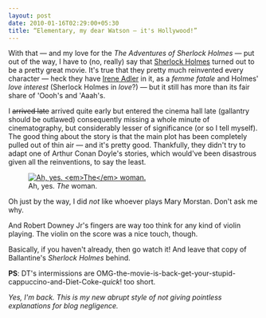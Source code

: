 ```yaml
---
layout: post
date: 2010-01-16T02:29:00+05:30
title: “Elementary, my dear Watson – it's Hollywood!”
---
```


With that — and my love for the *The Adventures of Sherlock Holmes* — put out of the way, I have to (no, really) say that [Sherlock Holmes][] turned out to be a pretty great movie. It's true that they pretty much reinvented every character — heck they have [Irene Adler][] in it, as a *femme fatale* and Holmes' *love interest* (Sherlock Holmes in *love*?) — but it still has more than its fair share of 'Oooh's and 'Aaah's.

I <del>arrived late</del> arrived quite early but entered the cinema hall late (gallantry should be outlawed) consequently missing a whole minute of cinematography, but considerably lesser of significance (or so I tell myself). The good thing about the story is that the main plot has been completely pulled out of thin air — and it's pretty good. Thankfully, they didn't try to adapt one of Arthur Conan Doyle's stories, which would've been disastrous given all the reinventions, to say the least.

<figure>
	<a href="https://lh5.googleusercontent.com/-dg7rR6YXzNI/UT9xY-z6dDI/AAAAAAAAAew/LFzhHSP62AM/s1600/holmesadler.jpg">
		<img src="https://lh5.googleusercontent.com/-dg7rR6YXzNI/UT9xY-z6dDI/AAAAAAAAAew/LFzhHSP62AM/s1600/holmesadler.jpg" alt="Ah, yes. <em>The</em> woman.">
	</a>
	<figcaption>Ah, yes. <em>The</em> woman.</figcaption>
</figure>

Oh just by the way, I did *not* like whoever plays Mary Morstan. Don't ask me why.

And Robert Downey Jr's fingers are way too think for any kind of violin playing. The violin on the score was a nice touch, though.

Basically, if you haven't already, then go watch it! And leave that copy of Ballantine's *Sherlock Holmes* behind.

**PS**: DT's intermissions are OMG-the-movie-is-back-get-your-stupid-cappuccino-and-Diet-Coke-*quick*! too short.

*Yes, I'm back. This is my new abrupt style of not giving pointless explanations for blog negligence.*

[Sherlock Holmes]: http://www.imdb.com/title/tt0988045/
[Irene Adler]: http://en.wikipedia.org/wiki/Irene_Adler